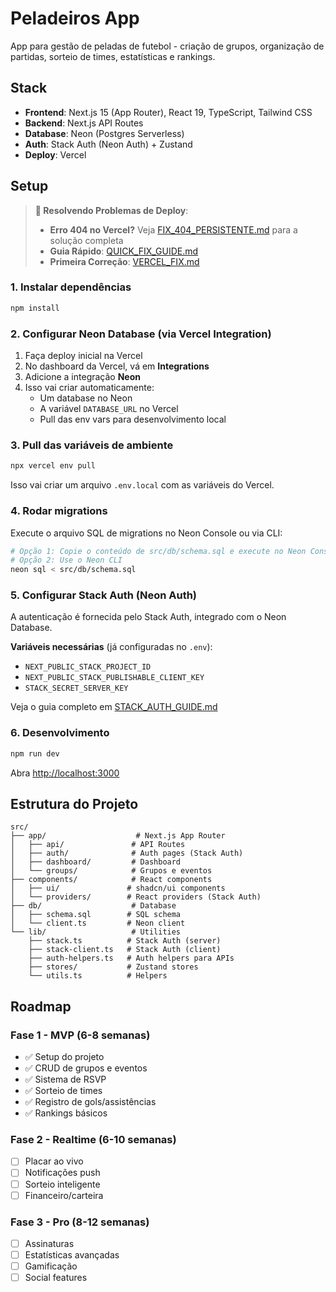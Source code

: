 # Peladeiros App

App para gestão de peladas de futebol - criação de grupos, organização de partidas, sorteio de times, estatísticas e rankings.

## Stack

- **Frontend**: Next.js 15 (App Router), React 19, TypeScript, Tailwind CSS
- **Backend**: Next.js API Routes
- **Database**: Neon (Postgres Serverless)
- **Auth**: Stack Auth (Neon Auth) + Zustand
- **Deploy**: Vercel

## Setup

> **🔧 Resolvendo Problemas de Deploy**:
> - **Erro 404 no Vercel?** Veja [FIX_404_PERSISTENTE.md](./FIX_404_PERSISTENTE.md) para a solução completa
> - **Guia Rápido**: [QUICK_FIX_GUIDE.md](./QUICK_FIX_GUIDE.md)
> - **Primeira Correção**: [VERCEL_FIX.md](./VERCEL_FIX.md)

### 1. Instalar dependências

```bash
npm install
```

### 2. Configurar Neon Database (via Vercel Integration)

1. Faça deploy inicial na Vercel
2. No dashboard da Vercel, vá em **Integrations**
3. Adicione a integração **Neon**
4. Isso vai criar automaticamente:
   - Um database no Neon
   - A variável `DATABASE_URL` no Vercel
   - Pull das env vars para desenvolvimento local

### 3. Pull das variáveis de ambiente

```bash
npx vercel env pull
```

Isso vai criar um arquivo `.env.local` com as variáveis do Vercel.

### 4. Rodar migrations

Execute o arquivo SQL de migrations no Neon Console ou via CLI:

```bash
# Opção 1: Copie o conteúdo de src/db/schema.sql e execute no Neon Console
# Opção 2: Use o Neon CLI
neon sql < src/db/schema.sql
```

### 5. Configurar Stack Auth (Neon Auth)

A autenticação é fornecida pelo Stack Auth, integrado com o Neon Database.

**Variáveis necessárias** (já configuradas no `.env`):
- `NEXT_PUBLIC_STACK_PROJECT_ID`
- `NEXT_PUBLIC_STACK_PUBLISHABLE_CLIENT_KEY`
- `STACK_SECRET_SERVER_KEY`

Veja o guia completo em [STACK_AUTH_GUIDE.md](./STACK_AUTH_GUIDE.md)

### 6. Desenvolvimento

```bash
npm run dev
```

Abra [http://localhost:3000](http://localhost:3000)

## Estrutura do Projeto

```
src/
├── app/                    # Next.js App Router
│   ├── api/               # API Routes
│   ├── auth/              # Auth pages (Stack Auth)
│   ├── dashboard/         # Dashboard
│   └── groups/            # Grupos e eventos
├── components/            # React components
│   ├── ui/               # shadcn/ui components
│   └── providers/        # React providers (Stack Auth)
├── db/                    # Database
│   ├── schema.sql        # SQL schema
│   └── client.ts         # Neon client
└── lib/                   # Utilities
    ├── stack.ts          # Stack Auth (server)
    ├── stack-client.ts   # Stack Auth (client)
    ├── auth-helpers.ts   # Auth helpers para APIs
    ├── stores/           # Zustand stores
    └── utils.ts          # Helpers
```

## Roadmap

### Fase 1 - MVP (6-8 semanas)
- ✅ Setup do projeto
- ✅ CRUD de grupos e eventos
- ✅ Sistema de RSVP
- ✅ Sorteio de times
- ✅ Registro de gols/assistências
- ✅ Rankings básicos

### Fase 2 - Realtime (6-10 semanas)
- [ ] Placar ao vivo
- [ ] Notificações push
- [ ] Sorteio inteligente
- [ ] Financeiro/carteira

### Fase 3 - Pro (8-12 semanas)
- [ ] Assinaturas
- [ ] Estatísticas avançadas
- [ ] Gamificação
- [ ] Social features
